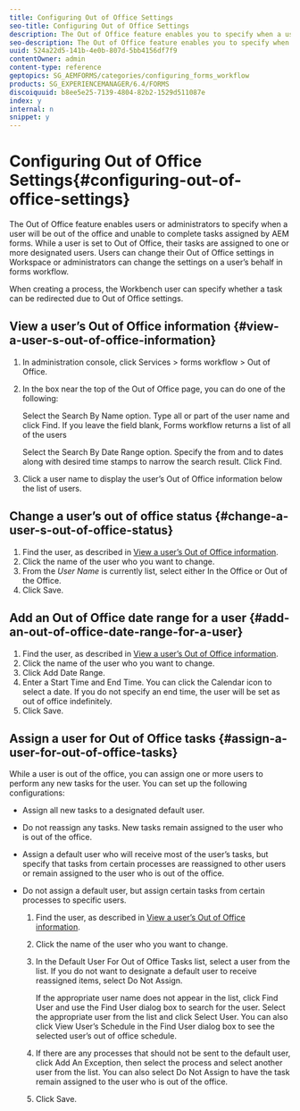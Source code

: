 ```yaml
---
title: Configuring Out of Office Settings
seo-title: Configuring Out of Office Settings
description: The Out of Office feature enables you to specify when a user will be out of the office and unable to complete tasks assigned by AEM forms.
seo-description: The Out of Office feature enables you to specify when a user will be out of the office and unable to complete tasks assigned by AEM forms.
uuid: 524a22d5-141b-4e0b-807d-5bb4156df7f9
contentOwner: admin
content-type: reference
geptopics: SG_AEMFORMS/categories/configuring_forms_workflow
products: SG_EXPERIENCEMANAGER/6.4/FORMS
discoiquuid: b8ee5e25-7139-4804-82b2-1529d511087e
index: y
internal: n
snippet: y
---
```


# Configuring Out of Office Settings{#configuring-out-of-office-settings}

The Out of Office feature enables users or administrators to specify when a user will be out of the office and unable to complete tasks assigned by AEM forms. While a user is set to Out of Office, their tasks are assigned to one or more designated users. Users can change their Out of Office settings in Workspace or administrators can change the settings on a user’s behalf in forms workflow.

When creating a process, the Workbench user can specify whether a task can be redirected due to Out of Office settings.

## View a user’s Out of Office information {#view-a-user-s-out-of-office-information}

1. In administration console, click Services &gt; forms workflow &gt; Out of Office.
1. In the box near the top of the Out of Office page, you can do one of the following:

   Select the Search By Name option. Type all or part of the user name and click Find. If you leave the field blank, Forms workflow returns a list of all of the users

   Select the Search By Date Range option. Specify the from and to dates along with desired time stamps to narrow the search result. Click Find.

1. Click a user name to display the user’s Out of Office information below the list of users.

## Change a user’s out of office status {#change-a-user-s-out-of-office-status}

1. Find the user, as described in [View a user’s Out of Office information](configuring-out-office-settings#view_a_user_s_out_of_office_information).
1. Click the name of the user who you want to change.
1. From the *User Name* is currently list, select either In the Office or Out of the Office.
1. Click Save.

## Add an Out of Office date range for a user {#add-an-out-of-office-date-range-for-a-user}

1. Find the user, as described in [View a user’s Out of Office information](configuring-out-office-settings#view_a_user_s_out_of_office_information).
1. Click the name of the user who you want to change.
1. Click Add Date Range.
1. Enter a Start Time and End Time. You can click the Calendar icon to select a date. If you do not specify an end time, the user will be set as out of office indefinitely.
1. Click Save.

## Assign a user for Out of Office tasks {#assign-a-user-for-out-of-office-tasks}

While a user is out of the office, you can assign one or more users to perform any new tasks for the user. You can set up the following configurations:

* Assign all new tasks to a designated default user.
* Do not reassign any tasks. New tasks remain assigned to the user who is out of the office.
* Assign a default user who will receive most of the user’s tasks, but specify that tasks from certain processes are reassigned to other users or remain assigned to the user who is out of the office.
* Do not assign a default user, but assign certain tasks from certain processes to specific users.

    1. Find the user, as described in [View a user’s Out of Office information](configuring-out-office-settings#view_a_user_s_out_of_office_information).
    1. Click the name of the user who you want to change.
    1. In the Default User For Out of Office Tasks list, select a user from the list. If you do not want to designate a default user to receive reassigned items, select Do Not Assign.

       If the appropriate user name does not appear in the list, click Find User and use the Find User dialog box to search for the user. Select the appropriate user from the list and click Select User. You can also click View User’s Schedule in the Find User dialog box to see the selected user’s out of office schedule. 
    
    1. If there are any processes that should not be sent to the default user, click Add An Exception, then select the process and select another user from the list. You can also select Do Not Assign to have the task remain assigned to the user who is out of the office. 
    1. Click Save.

